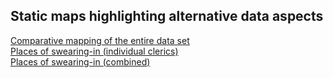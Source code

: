 <h2>Static maps highlighting alternative data aspects</h2>

<a href="./Maps1_EN.html">Comparative mapping of the entire data set</a><br>
<a href="./Maps2_EN.html">Places of swearing-in (individual clerics)</a><br>
<a href="./Maps3_EN.html">Places of swearing-in (combined)</a><br>
